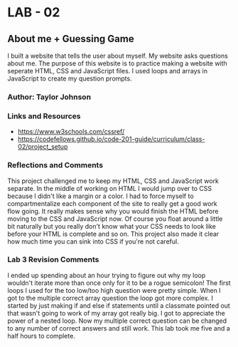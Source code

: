 # LAB - 02
## About me + Guessing Game
I built a website that tells the user about myself. My website asks questions about me. The purpose of this website is to practice making a website with seperate HTML, CSS and JavaScript files. I used loops and arrays in JavaScript to create my question prompts.
### Author: Taylor Johnson
### Links and Resources
- https://www.w3schools.com/cssref/
- https://codefellows.github.io/code-201-guide/curriculum/class-02/project_setup
### Reflections and Comments
This project challenged me to keep my HTML, CSS and JavaScript work separate. In the middle of working on HTML I would jump over to CSS because I didn't like a margin or a color. I had to force myself to compartmentalize each component of the site to really get a good work flow going. It really makes sense why you would finish the HTML before moving to the CSS and JavaScript now. Of course you float around a little bit naturally but you really don't know what your CSS needs to  look like before your HTML is complete and so on. This project also made it clear how much time you can sink into CSS if you're not careful. 
### Lab 3 Revision Comments
I ended up spending about an hour trying to figure out why my loop wouldn't iterate more than once only for it to be a rogue semicolon! The first loops I used for the too low/too high question were pretty simple. When I got to the multiple correct array question the loop got more complex. I started by just making if and else if statements until a classmate pointed out that wasn't going to work of my array got really big. I got to appreciate the power of a nested loop. Now my multiple correct question can be changed to any number of correct answers and still work. This lab took me five and a half hours to complete. 